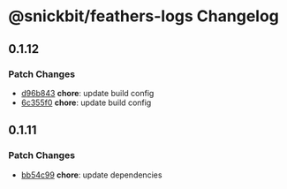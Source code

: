 # @snickbit/feathers-logs Changelog

## 0.1.12

### Patch Changes

- [d96b843](https://github.com/snickbit/feathers/commit/d96b843) **chore**:  update build config
- [6c355f0](https://github.com/snickbit/feathers/commit/6c355f0) **chore**:  update build config


## 0.1.11

### Patch Changes

- [bb54c99](https://github.com/snickbit/feathers/commit/bb54c99) **chore**:  update dependencies

